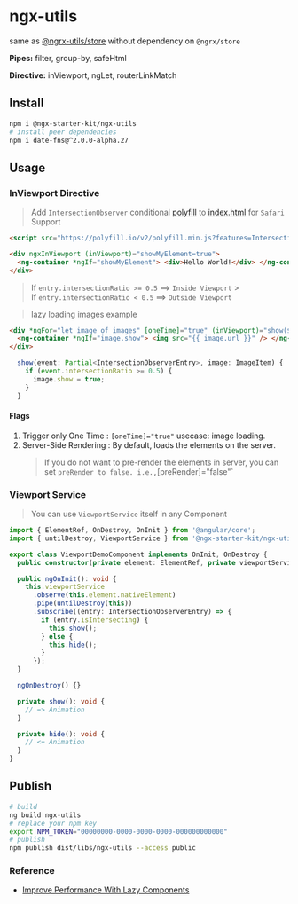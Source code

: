 # ngx-utils

same as [@ngrx-utils/store](https://github.com/ngrx-utils/ngrx-utils) without dependency on `@ngrx/store`

**Pipes:** filter, group-by, safeHtml

**Directive:** inViewport, ngLet, routerLinkMatch

## Install

```bash
npm i @ngx-starter-kit/ngx-utils
# install peer dependencies
npm i date-fns@^2.0.0-alpha.27
```

## Usage

### InViewport Directive

> Add `IntersectionObserver` conditional [polyfill](https://github.com/w3c/IntersectionObserver/tree/master/polyfill) to [index.html](../../apps/webapp/src/index.html) for `Safari` Support

```html
<script src="https://polyfill.io/v2/polyfill.min.js?features=IntersectionObserver"></script>
```

```html
<div ngxInViewport (inViewport)="showMyElement=true">
  <ng-container *ngIf="showMyElement"> <div>Hello World!</div> </ng-container>
</div>
```

> If `entry.intersectionRatio >= 0.5` ==> `Inside Viewport` > <br/>
> If `entry.intersectionRatio < 0.5` ==> `Outside Viewport`

> lazy loading images example

```html
<div *ngFor="let image of images" [oneTime]="true" (inViewport)="show($event, image)">
  <ng-container *ngIf="image.show"> <img src="{{ image.url }}" /> </ng-container>
</div>
```

```ts
  show(event: Partial<IntersectionObserverEntry>, image: ImageItem) {
    if (event.intersectionRatio >= 0.5) {
      image.show = true;
    }
  }
```

#### Flags

1. Trigger only One Time : `[oneTime]="true"` usecase: image loading.
2. Server-Side Rendering : By default, loads the elements on the server.
   > If you do not want to pre-render the elements in server, you can set `preRender to false. i.e.,`[preRender]="false"`

### Viewport Service

> You can use `ViewportService` itself in any Component

```typescript
import { ElementRef, OnDestroy, OnInit } from '@angular/core';
import { untilDestroy, ViewportService } from '@ngx-starter-kit/ngx-utils';

export class ViewportDemoComponent implements OnInit, OnDestroy {
  public constructor(private element: ElementRef, private viewportService: ViewportService) {}

  public ngOnInit(): void {
    this.viewportService
      .observe(this.element.nativeElement)
      .pipe(untilDestroy(this))
      .subscribe((entry: IntersectionObserverEntry) => {
        if (entry.isIntersecting) {
          this.show();
        } else {
          this.hide();
        }
      });
  }

  ngOnDestroy() {}

  private show(): void {
    // => Animation
  }

  private hide(): void {
    // <= Animation
  }
}
```

## Publish

```bash
# build
ng build ngx-utils
# replace your npm key
export NPM_TOKEN="00000000-0000-0000-0000-000000000000"
# publish
npm publish dist/libs/ngx-utils --access public
```

### Reference

- [Improve Performance With Lazy Components](https://blog.angularindepth.com/improve-performance-with-lazy-components-f3c5ff4597d2)
